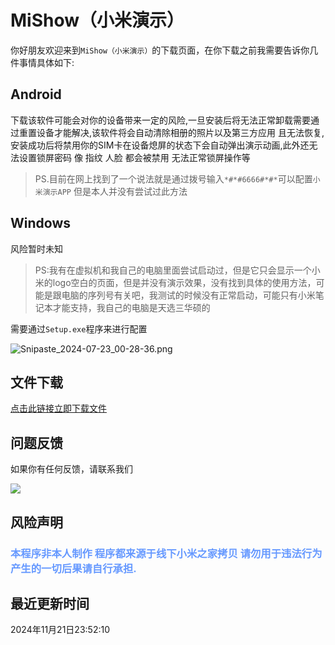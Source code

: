
# MiShow（小米演示）

你好朋友欢迎来到`MiShow（小米演示）`的下载页面，在你下载之前我需要告诉你几件事情具体如下:

## Android 

下载该软件可能会对你的设备带来一定的风险,一旦安装后将无法正常卸载需要通过重置设备才能解决,该软件将会自动清除相册的照片以及第三方应用 且无法恢复,安装成功后将禁用你的SIM卡在设备熄屏的状态下会自动弹出演示动画,此外还无法设置锁屏密码 像 指纹 人脸 都会被禁用 无法正常锁屏操作等

> PS.目前在网上找到了一个说法就是通过拨号输入`*#*#6666#*#*`可以配置`小米演示APP` 但是本人并没有尝试过此方法

## Windows

风险暂时未知

> PS:我有在虚拟机和我自己的电脑里面尝试启动过，但是它只会显示一个小米的logo空白的页面，但是并没有演示效果，没有找到具体的使用方法，可能是跟电脑的序列号有关吧，我测试的时候没有正常启动，可能只有小米笔记本才能支持，我自己的电脑是天选三华硕的 

需要通过`Setup.exe`程序来进行配置

![Snipaste_2024-07-23_00-28-36.png](https://ypy.zhuns.top/2024/07/23/Snipaste_2024-07-23_00-28-36.png)

## 文件下载

[点击此链接立即下载文件](https://cloud.zhuns.top/%E5%B0%8F%E7%B1%B3%E6%BC%94%E7%A4%BA)

## 问题反馈

如果你有任何反馈，请联系我们

![](https://ypy.zhuns.top/2024/05/13/66417c79bacee.png)


## 风险声明

<h3 style="color: #6699ff;">本程序非本人制作 程序都来源于线下小米之家拷贝 请勿用于违法行为 产生的一切后果请自行承担.</h3>

## 最近更新时间

2024年11月21日23:52:10
